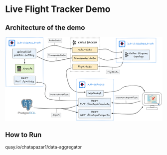 # Live Flight Tracker Demo

## Architecture of the demo

![Architecture](images/architecture.png)

## How to Run



quay.io/chatapazar1/data-aggregator